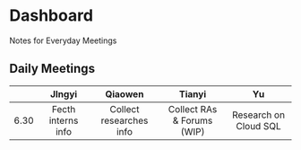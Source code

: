 # Dashboard
Notes for Everyday Meetings
## Daily Meetings
|      |       JIngyi       |         Qiaowen         |           Tianyi           |          Yu           |
| :--: | :----------------: | :---------------------: | :------------------------: | :-------------------: |
| 6.30 | Fecth interns info | Collect researches info | Collect RAs & Forums (WIP) | Research on Cloud SQL |
